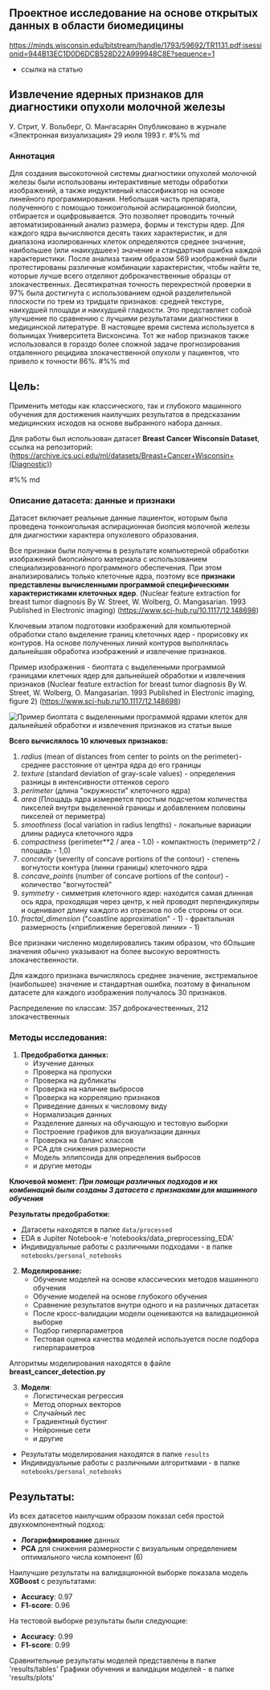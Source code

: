 
## **Проектное исследование на основе открытых данных в области биомедицины**


https://minds.wisconsin.edu/bitstream/handle/1793/59692/TR1131.pdf;jsessionid=944B13EC1D0D6DCB528D22A999948C8E?sequence=1
* ссылка на статью
## Извлечение ядерных признаков для диагностики опухоли молочной железы
У. Стрит, У. Вольберг, О. Мангасарян
Опубликовано в журнале «Электронная визуализация» 29 июля 1993 г.
#%% md
### **Аннотация**
Для создания высокоточной системы диагностики опухолей молочной железы были использованы интерактивные методы обработки изображений, а также индуктивный классификатор на основе линейного программирования. Небольшая часть препарата, полученного с помощью тонкоигольной аспирационной биопсии, отбирается и оцифровывается. Это позволяет проводить точный автоматизированный анализ размера, формы и текстуры ядер. Для каждого ядра вычисляются десять таких характеристик, и для диапазона изолированных клеток определяются среднее значение, наибольшее (или «наихудшее») значение и стандартная ошибка каждой характеристики. После анализа таким образом 569 изображений были протестированы различные комбинации характеристик, чтобы найти те, которые лучше всего отделяют доброкачественные образцы от злокачественных. Десятикратная точность перекрестной проверки в 97% была достигнута с использованием одной разделительной плоскости по трем из тридцати признаков: средней текстуре, наихудшей площади и наихудшей гладкости. Это представляет собой улучшение по сравнению с лучшими результатами диагностики в медицинской литературе. В настоящее время система используется в больницах Университета Висконсина. Тот же набор признаков также использовался в гораздо более сложной задаче прогнозирования отдаленного рецидива злокачественной опухоли у пациентов, что привело к точности 86%.
#%% md

## **Цель:**
Применить методы как классического, так и глубокого машинного обучения для достижения наилучших результатов в предсказании медицинских исходов на основе выбранного набора данных.

Для работы был использован датасет **Breast Cancer Wisconsin Dataset**, ссылка на репозиторий: (https://archive.ics.uci.edu/ml/datasets/Breast+Cancer+Wisconsin+(Diagnostic))

#%% md
### **Описание датасета: данные и признаки**

Датасет включает реальные данные пациенток, которым была проведена тонкоигольная аспирационная биопсия молочной железы для диагностики характера опухолевого образования.

Все признаки были получены в результате компьютерной обработки изображений биопсийного материала с использованием специализированного программного обеспечения. При этом анализировались только клеточные ядра, поэтому все **признаки представлены вычисленными программой специфическими характеристиками клеточных ядер**. (Nuclear feature extraction for breast tumor diagnosis By W. Street, W. Wolberg, O. Mangasarian. 1993 Published in Electronic imaging) (https://www.sci-hub.ru/10.1117/12.148698)

Ключевым этапом подготовки изображений для компьютерной обработки стало выделение границ клеточных ядер - прорисовку их контуров. На основе полученных линий контуров выполнялась дальнейшая обработка изображений и извлечение признаков.

Пример изображения - биоптата с выделенными программой границами клетчных ядер для дальнейшей обработки и извлечения признаков (Nuclear feature extraction for breast tumor diagnosis By W. Street, W. Wolberg, O. Mangasarian. 1993 Published in Electronic imaging, figure 2) (https://www.sci-hub.ru/10.1117/12.148698)

![Пример биоптата с выделенными программой ядрами клеток для дальнейшей обработки и извлечения признаков из статьи выше](attachment:image.png)




**Всего вычислялось 10 ключевых признаков:**

   1) *radius* (mean of distances from center to points on the perimeter)- среднее расстояние от центра ядра до его границы
   2) *texture* (standard deviation of gray-scale values) - определения разницы в интенсивности оттенков серого
   3) *perimeter* (длина "окружности" клеточного ядра)
   4) *area* (Площадь ядра измеряется простым подсчетом количества пикселей внутри выделенной границы и добавлением половины пикселей от периметра)
   5) *smoothness* (local variation in radius lengths) - локальные вариации длины радиуса клеточного ядра
   6) *compactness* (perimeter**2 / area - 1.0) - компактность (периметр^2 / площадь - 1,0)
   7) *concavity* (severity of concave portions of the contour) - степень вогнутости контура (линни границы) клеточного ядра
   8) *concave_points* (number of concave portions of the contour) - количество "вогнутостей"
   9) *symmetry* - симметрия клеточного ядер: находится самая длинная ось ядра, проходящая через центр, к ней проводят перпендикуляры и оценивают длину каждого из отрезков по обе стороны от оси.
   10) *fractal_dimension* ("coastline approximation" - 1) - фрактальная размерность («приближение береговой линии» - 1)

Все признаки численно моделировались таким образом, что бОльшие значения обычно указывают на более высокую вероятность злокачественности.

Для каждого признака вычислялось среднее значение, экстремальное (наибольшее) значение и стандартная ошибка, поэтому в финальном датасете для каждого изображения получалось 30 признаков.

Распределение по классам: 357 доброкачественных, 212 злокачественных


### **Методы исследования:**

1. **Предобработка данных:**
    - Изучение данных
    - Проверка на пропуски
    - Проверка на дубликаты
    - Проверка на наличие выбросов
    - Проверка на корреляцию признаков
    - Приведение данных к числовому виду
    - Нормализация данных
    - Разделение данных на обучающую и тестовую выборки
    - Построение графиков для визуализации данных
    - Проверка на баланс классов
    - PCA для снижения размерности
    - Модель эллипсоида для определения выбросов
    - и другие методы


**Ключевой момент**: ***При помощи различных подходов и их комбинаций были созданы 3 датасета с признаками для машинного обучения***

**Результаты предобработки:**
- Датасеты находятся в папке `data/processed`
- EDA в Jupiter Notebook-е 'notebooks/data_preprocessing_EDA'
- Индивидуальные работы с различными подходами - в папке `notebooks/personal_notebooks`


2. **Моделирование:**
    - Обучение моделей на основе классических методов машинного обучения
    - Обучение моделей на основе глубокого обучения
    - Сравнение результатов внутри одного и на различных датасетах
    - После кросс-валидации модели оцениваются на валидационной выборке
    - Подбор гиперпараметров
    - Тестовая оценка качества моделей используется после подбора гиперпараметров

Алгоритмы моделирования находятся в файле **breast_cancer_detection.py**

3. **Модели**:
    - Логистическая регрессия
    - Метод опорных векторов
    - Случайный лес
    - Градиентный бустинг
    - Нейронные сети
    - и другие

- Результаты моделирования находятся в папке `results`
- Индивидуальные работы с различными алгоритмами - в папке `notebooks/personal_notebooks`



## **Результаты:**

Из всех датасетов наилучшим образом показал себя простой двухкомпонентный подход:
- **Логарифмирование** данных
- **PCA** для снижения размерности с визуальным определением оптимального числа компонент (6)

Наилучшие результаты на валидационной выборке показала модель **XGBoost** с результатами:
- **Accuracy**: 0.97
- **F1-score**: 0.96

На тестовой выборке результаты были следующие:
- **Accuracy**: 0.99
- **F1-score**: 0.99

Сравнительные результаты моделей представлены в папке 'results/tables'
Графики обучения и валидации моделей - в папке 'results/plots'
